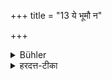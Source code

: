 +++
title = "13 ये भूमौ न"

+++

<details><summary>Bühler</summary>

13. Some declare, that if (the saliva falls) on the ground, he need not sip water.
</details>

<details><summary>हरदत्त-टीका</summary>

## सूत्रम्
ये भूमौ न तेष्वाचामेदित्येके ॥ १३ ॥  
### टिप्पनी
ये बिन्दवो भूमौ पतन्ति, न शरीरे, तेषु नाचामेदित्येके मन्यन्ते । स्वमते तु तेष्वप्याचामेदिति ॥ १३ ॥
</details>
